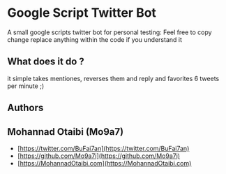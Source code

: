 # Google Script Twitter Bot

A small google scripts twitter bot for personal testing:
Feel free to copy change replace anything within the code if you understand it

## What does it do ?

it simple takes mentiones, reverses them and reply
and favorites 6 tweets per minute ;)

## Authors

## Mohannad Otaibi (Mo9a7)

+ [https://twitter.com/BuFai7an](https://twitter.com/BuFai7an)
+ [https://github.com/Mo9a7i](https://github.com/Mo9a7i)
+ [https://MohannadOtaibi.com](https://MohannadOtaibi.com)
